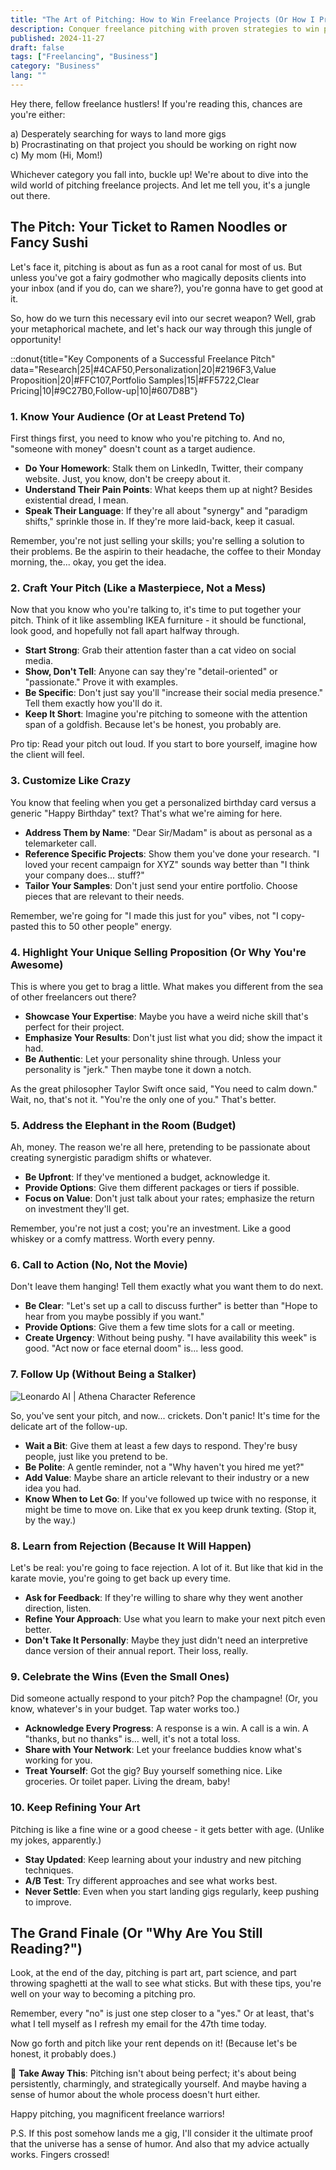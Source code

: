 ```yaml
---
title: "The Art of Pitching: How to Win Freelance Projects (Or How I Pretend to Know What I'm Doing)"
description: Conquer freelance pitching with proven strategies to win projects. Learn to stand out, connect with clients, and secure more gigs in this practical guide.
published: 2024-11-27
draft: false
tags: ["Freelancing", "Business"]
category: "Business"
lang: ""
---
```


<!-- ![Hero Image](./heroImage.jpg) -->


Hey there, fellow freelance hustlers! If you're reading this, chances are you're either:

a) Desperately searching for ways to land more gigs  
b) Procrastinating on that project you should be working on right now  
c) My mom (Hi, Mom!)

Whichever category you fall into, buckle up! We're about to dive into the wild world of pitching freelance projects. And let me tell you, it's a jungle out there.


## The Pitch: Your Ticket to Ramen Noodles or Fancy Sushi

Let's face it, pitching is about as fun as a root canal for most of us. But unless you've got a fairy godmother who magically deposits clients into your inbox (and if you do, can we share?), you're gonna have to get good at it.

So, how do we turn this necessary evil into our secret weapon? Well, grab your metaphorical machete, and let's hack our way through this jungle of opportunity!

::donut{title="Key Components of a Successful Freelance Pitch" data="Research|25|#4CAF50,Personalization|20|#2196F3,Value Proposition|20|#FFC107,Portfolio Samples|15|#FF5722,Clear Pricing|10|#9C27B0,Follow-up|10|#607D8B"}

### 1. Know Your Audience (Or at Least Pretend To)

First things first, you need to know who you're pitching to. And no, "someone with money" doesn't count as a target audience.

- **Do Your Homework**: Stalk them on LinkedIn, Twitter, their company website. Just, you know, don't be creepy about it.
- **Understand Their Pain Points**: What keeps them up at night? Besides existential dread, I mean.
- **Speak Their Language**: If they're all about "synergy" and "paradigm shifts," sprinkle those in. If they're more laid-back, keep it casual.

Remember, you're not just selling your skills; you're selling a solution to their problems. Be the aspirin to their headache, the coffee to their Monday morning, the... okay, you get the idea.

### 2. Craft Your Pitch (Like a Masterpiece, Not a Mess)

Now that you know who you're talking to, it's time to put together your pitch. Think of it like assembling IKEA furniture - it should be functional, look good, and hopefully not fall apart halfway through.

- **Start Strong**: Grab their attention faster than a cat video on social media.
- **Show, Don't Tell**: Anyone can say they're "detail-oriented" or "passionate." Prove it with examples.
- **Be Specific**: Don't just say you'll "increase their social media presence." Tell them exactly how you'll do it.
- **Keep It Short**: Imagine you're pitching to someone with the attention span of a goldfish. Because let's be honest, you probably are.

Pro tip: Read your pitch out loud. If you start to bore yourself, imagine how the client will feel.

### 3. Customize Like Crazy

You know that feeling when you get a personalized birthday card versus a generic "Happy Birthday" text? That's what we're aiming for here.

- **Address Them by Name**: "Dear Sir/Madam" is about as personal as a telemarketer call.
- **Reference Specific Projects**: Show them you've done your research. "I loved your recent campaign for XYZ" sounds way better than "I think your company does... stuff?"
- **Tailor Your Samples**: Don't just send your entire portfolio. Choose pieces that are relevant to their needs.

Remember, we're going for "I made this just for you" vibes, not "I copy-pasted this to 50 other people" energy.

### 4. Highlight Your Unique Selling Proposition (Or Why You're Awesome)

This is where you get to brag a little. What makes you different from the sea of other freelancers out there?

- **Showcase Your Expertise**: Maybe you have a weird niche skill that's perfect for their project.
- **Emphasize Your Results**: Don't just list what you did; show the impact it had.
- **Be Authentic**: Let your personality shine through. Unless your personality is "jerk." Then maybe tone it down a notch.

As the great philosopher Taylor Swift once said, "You need to calm down." Wait, no, that's not it. "You're the only one of you." That's better.

### 5. Address the Elephant in the Room (Budget)

Ah, money. The reason we're all here, pretending to be passionate about creating synergistic paradigm shifts or whatever.

- **Be Upfront**: If they've mentioned a budget, acknowledge it.
- **Provide Options**: Give them different packages or tiers if possible.
- **Focus on Value**: Don't just talk about your rates; emphasize the return on investment they'll get.

Remember, you're not just a cost; you're an investment. Like a good whiskey or a comfy mattress. Worth every penny.

### 6. Call to Action (No, Not the Movie)

Don't leave them hanging! Tell them exactly what you want them to do next.

- **Be Clear**: "Let's set up a call to discuss further" is better than "Hope to hear from you maybe possibly if you want."
- **Provide Options**: Give them a few time slots for a call or meeting.
- **Create Urgency**: Without being pushy. "I have availability this week" is good. "Act now or face eternal doom" is... less good.

### 7. Follow Up (Without Being a Stalker)

![Leonardo AI | Athena Character Reference](https://res-3.cloudinary.com/ddicetqs5/image/upload/f_auto,fl_force_strip,q_auto:best/v1/wayfinder-ghost-blog/JE1fL1k-U_8pS84ptg22BcqErdt0gMh19cVV5g2dKT8)

So, you've sent your pitch, and now... crickets. Don't panic! It's time for the delicate art of the follow-up.

- **Wait a Bit**: Give them at least a few days to respond. They're busy people, just like you pretend to be.
- **Be Polite**: A gentle reminder, not a "Why haven't you hired me yet?"
- **Add Value**: Maybe share an article relevant to their industry or a new idea you had.
- **Know When to Let Go**: If you've followed up twice with no response, it might be time to move on. Like that ex you keep drunk texting. (Stop it, by the way.)

### 8. Learn from Rejection (Because It Will Happen)

Let's be real: you're going to face rejection. A lot of it. But like that kid in the karate movie, you're going to get back up every time.

- **Ask for Feedback**: If they're willing to share why they went another direction, listen.
- **Refine Your Approach**: Use what you learn to make your next pitch even better.
- **Don't Take It Personally**: Maybe they just didn't need an interpretive dance version of their annual report. Their loss, really.

### 9. Celebrate the Wins (Even the Small Ones)

Did someone actually respond to your pitch? Pop the champagne! (Or, you know, whatever's in your budget. Tap water works too.)

- **Acknowledge Every Progress**: A response is a win. A call is a win. A "thanks, but no thanks" is... well, it's not a total loss.
- **Share with Your Network**: Let your freelance buddies know what's working for you.
- **Treat Yourself**: Got the gig? Buy yourself something nice. Like groceries. Or toilet paper. Living the dream, baby!

### 10. Keep Refining Your Art

Pitching is like a fine wine or a good cheese - it gets better with age. (Unlike my jokes, apparently.)

- **Stay Updated**: Keep learning about your industry and new pitching techniques.
- **A/B Test**: Try different approaches and see what works best.
- **Never Settle**: Even when you start landing gigs regularly, keep pushing to improve.

## The Grand Finale (Or "Why Are You Still Reading?")

Look, at the end of the day, pitching is part art, part science, and part throwing spaghetti at the wall to see what sticks. But with these tips, you're well on your way to becoming a pitching pro.

Remember, every "no" is just one step closer to a "yes." Or at least, that's what I tell myself as I refresh my email for the 47th time today.

Now go forth and pitch like your rent depends on it! (Because let's be honest, it probably does.)

🌟 **Take Away This**: Pitching isn't about being perfect; it's about being persistently, charmingly, and strategically yourself. And maybe having a sense of humor about the whole process doesn't hurt either.

Happy pitching, you magnificent freelance warriors!

P.S. If this post somehow lands me a gig, I'll consider it the ultimate proof that the universe has a sense of humor. And also that my advice actually works. Fingers crossed!
